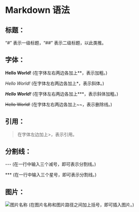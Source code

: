 # Markdown 语法
## 标题：
“#” 表示一级标题，“##” 表示二级标题，以此类推。

## 字体：
**Hello World!**    (在字体左右两边各加上**，表示加粗。)

*Hello World!*      (在字体左右两边各加上*，表示斜体。)

***Hello World!***   (在字体左右两边各加上***，表示斜体加粗。)

~~Hello World!~~     (在字体左右两边各加上~~，表示删除线。)

## 引用：
> 在字体左边加上>，表示引用。

## 分割线：
---    (在一行中输入三个减号，即可表示分割线。)

***    (在一行中输入三个星号，即可表示分割线。)

## 图片：
![图片名称](图片路径)    (在图片名称和图片路径之间加上括号，即可插入图片。)


